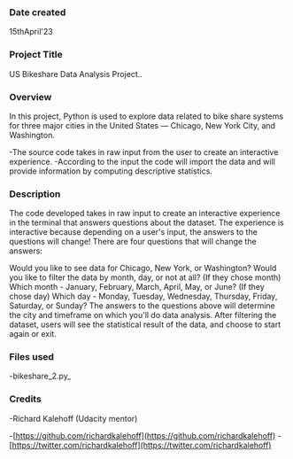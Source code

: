 
### Date created

15thApril'23

### Project Title

US Bikeshare Data Analysis Project..


### Overview

In this project, Python is used to explore data related to bike share systems for
three major cities in the United States — Chicago, New York City, and Washington.

-The source code takes in raw input from the user to create an interactive experience.
-According to the input the code will import the data and will provide information by 
computing descriptive statistics.


### Description
The code developed takes in raw input to create an interactive experience in the terminal 
that answers questions about the dataset. The experience is interactive because depending 
on a user's input, the answers to the questions will change! There are four questions that 
will change the answers:

Would you like to see data for Chicago, New York, or Washington?
Would you like to filter the data by month, day, or not at all?
(If they chose month) Which month - January, February, March, April, May, or June?
(If they chose day) Which day - Monday, Tuesday, Wednesday, Thursday, Friday, Saturday, or Sunday?
The answers to the questions above will determine the city and timeframe on which you'll do data analysis. After filtering the dataset, users will see the statistical result of the data, and choose to start again or exit.

### Files used

-bikeshare_2.py_

### Credits

-Richard Kalehoff (Udacity mentor)

-[https://github.com/richardkalehoff](https://github.com/richardkalehoff)
-[https://twitter.com/richardkalehoff](https://twitter.com/richardkalehoff)